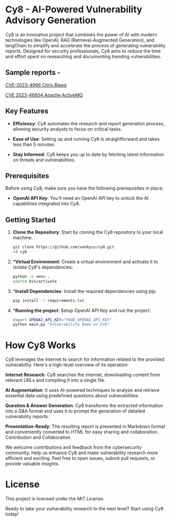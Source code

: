 # Cy8 - AI-Powered Vulnerability Advisory Generation

Cy8 is an innovative project that combines the power of AI with modern technologies like OpenAI, RAG (Retrieval-Augmented Generation), and langChain to simplify and accelerate the process of generating vulnerability reports. Designed for security professionals, Cy8 aims to reduce the time and effort spent on researching and documenting trending vulnerabilities.

## Sample reports - 

[CVE-2023-4966 Citrix Bleed](https://github.com/venkycs/cy8/blob/main/reports/citrix-bleed-CVE-2023-4966.md)

[CVE 2023-46604 Apache ActiveMQ](https://github.com/venkycs/cy8/blob/main/reports/cve_2023-46604_apache_activemq.md)


## Key Features

- **Efficiency**: Cy8 automates the research and report generation process, allowing security analysts to focus on critical tasks.

- **Ease of Use**: Setting up and running Cy8 is straightforward and takes less than 5 minutes.

- **Stay Informed**: Cy8 keeps you up to date by fetching latest information on threats and vulnerabilities.

## Prerequisites

Before using Cy8, make sure you have the following prerequisites in place:

- **OpenAI API Key**: You'll need an OpenAI API key to unlock the AI capabilities integrated into Cy8.

## Getting Started

1. **Clone the Repository**: Start by cloning the Cy8 repository to your local machine:

   ```bash
   git clone https://github.com/venkycs/cy8.git
   cd cy8

2. ***Virtual Environment**: Create a virtual environment and activate it to isolate Cy8's dependencies:

   ```bash
   python -m venv .
   source bin/activate

3. ***Install Dependencies**: Install the required dependencies using pip:

   ```bash
   pip install -r requirements.txt

4. ***Running the project**: Setup OpenAI API Key and run the project:

   ```bash
   export OPENAI_API_KEY="YOUR_OPENAI_API_KEY"
   python main.py "Vulnerability Name or CVE"


# How Cy8 Works

Cy8 leverages the internet to search for information related to the provided vulnerability. Here's a high-level overview of its operation:

**Internet Research**: Cy8 searches the internet, downloading content from relevant URLs and compiling it into a single file.

**AI Augmentation**: It uses AI-powered techniques to analyze and retrieve essential data using predefined questions about vulnerabilities.

**Question & Answer Generation**: Cy8 transforms the extracted information into a Q&A format and uses it to prompt the generation of detailed vulnerability reports.

**Presentation-Ready**: The resulting report is presented in Markdown format and conveniently converted to HTML for easy sharing and collaboration.
Contribution and Collaboration

We welcome contributions and feedback from the cybersecurity community. Help us enhance Cy8 and make vulnerability research more efficient and exciting. Feel free to open issues, submit pull requests, or provide valuable insights.

# License

This project is licensed under the MIT License.

Ready to take your vulnerability research to the next level? Start using Cy8 today!

